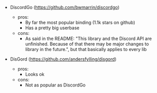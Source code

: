 - DiscordGo (https://github.com/bwmarrin/discordgo)
    - pros:
        * By far the most popular binding (1.1k stars on github)
        * Has a pretty big userbase 
    - cons:
        * As said in the README: "This library and the Discord API are unfinished. Because of that there may be major changes to library in the future.", but that basically applies to every lib

- DisGord (https://github.com/andersfylling/disgord)
    - pros:
        * Looks ok
    - cons:
        * Not as popular as DiscordGo